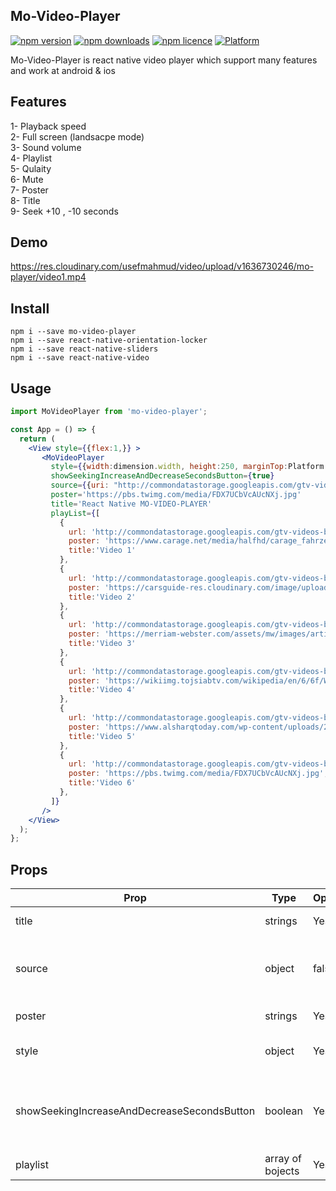 
## Mo-Video-Player
[![npm version](http://img.shields.io/npm/v/mo-video-player.svg?style=flat-square)](https://npmjs.org/package/mo-video-player "View this project on npm")
[![npm downloads](http://img.shields.io/npm/dm/mo-video-player.svg?style=flat-square)](https://npmjs.org/package/mo-video-player "View this project on npm")
[![npm licence](http://img.shields.io/npm/l/mo-video-player.svg?style=flat-square)](https://npmjs.org/package/mo-video-player "View this project on npm")
[![Platform](https://img.shields.io/badge/platform-ios%20%7C%20android-989898.svg?style=flat-square)](https://npmjs.org/package/react-native-sliders "View this project on npm")

Mo-Video-Player is react native video player which support many features and work at android & ios


## Features
1- Playback speed <br/>
2- Full screen (landsacpe mode) <br/>
3- Sound volume <br/>
4- Playlist <br/>
5- Qulaity <br/>
6- Mute <br/>
7- Poster <br/>
8- Title <br/>
9- Seek +10 , -10 seconds <br/>

## Demo
https://res.cloudinary.com/usefmahmud/video/upload/v1636730246/mo-player/video1.mp4


## Install

```shell
npm i --save mo-video-player
npm i --save react-native-orientation-locker
npm i --save react-native-sliders
npm i --save react-native-video
```

## Usage

```jsx
import MoVideoPlayer from 'mo-video-player';

const App = () => {
  return (
    <View style={{flex:1,}} >
       <MoVideoPlayer 
         style={{width:dimension.width, height:250, marginTop:Platform.OS=='ios'?30:0,}}
         showSeekingIncreaseAndDecreaseSecondsButton={true}
         source={{uri: "http://commondatastorage.googleapis.com/gtv-videos-bucket/sample/BigBuckBunny.mp4"}}
         poster='https://pbs.twimg.com/media/FDX7UCbVcAUcNXj.jpg'
         title='React Native MO-VIDEO-PLAYER'
         playList={[
           {
             url: 'http://commondatastorage.googleapis.com/gtv-videos-bucket/sample/WhatCarCanYouGetForAGrand.mp4',
             poster: 'https://www.carage.net/media/halfhd/carage_fahrzeuge_square_8.jpg',
             title:'Video 1'
           },
           {
             url: 'http://commondatastorage.googleapis.com/gtv-videos-bucket/sample/WeAreGoingOnBullrun.mp4',
             poster: 'https://carsguide-res.cloudinary.com/image/upload/f_auto%2Cfl_lossy%2Cq_auto%2Ct_default/v1/editorial/story/hero_image/1908-Ford-Model-T_0.jpg',
             title:'Video 2'
           },
           {
             url: 'http://commondatastorage.googleapis.com/gtv-videos-bucket/sample/ForBiggerMeltdowns.mp4',
             poster: 'https://merriam-webster.com/assets/mw/images/article/art-wap-article-main/surfing-dog-photo-is-funner-or-funnest-a-real-word-5670-6d512231d0a52079b0c9fbf474f9a6c9@1x.jpg',
             title:'Video 3'
           },
           {
             url: 'http://commondatastorage.googleapis.com/gtv-videos-bucket/sample/TearsOfSteel.mp4',
             poster: 'https://wikiimg.tojsiabtv.com/wikipedia/en/6/6f/War_official_poster.jpg',
             title:'Video 4'
           },
           {
             url: 'http://commondatastorage.googleapis.com/gtv-videos-bucket/sample/Sintel.mp4',
             poster: 'https://www.alsharqtoday.com/wp-content/uploads/2020/09/%D8%A7%D9%84%D8%AC%D9%84%D9%8A%D8%AF.jpg',
             title:'Video 5'
           },
           {
             url: 'http://commondatastorage.googleapis.com/gtv-videos-bucket/sample/BigBuckBunny.mp4',
             poster: 'https://pbs.twimg.com/media/FDX7UCbVcAUcNXj.jpg',
             title:'Video 6'
           },
         ]}
       />
    </View>
  );
};
```

## Props

Prop                  | Type     | Optional | Default                   | Description
--------------------- | -------- | -------- | ------------------------- | -----------
title                 | strings  | Yes      | ''                        | title of video
source                | object   | false    | null                      | source of video ex: source={{uri:'video-url'}}
poster                | strings  | Yes      | ''                        | video poster uri
style                 | object   | Yes      | {alignSelf:'center', height:200, width:330,} | style of video
showSeekingIncreaseAndDecreaseSecondsButton | boolean  | Yes      | yes                        | show increase and decrease 10 seconds buttons 
playlist              | array of bojects   | Yes | []      | add playlist to video 



